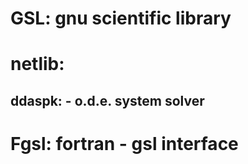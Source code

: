 # GSL: gnu scientific library
# netlib: 
## ddaspk: - o.d.e. system solver
# Fgsl: fortran - gsl interface
